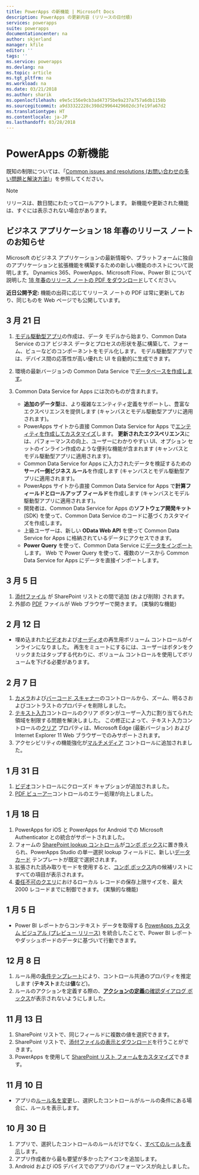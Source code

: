 ```yaml
---
title: PowerApps の新機能 | Microsoft Docs
description: PowerApps の更新内容 (リリースの日付順)
services: powerapps
suite: powerapps
documentationcenter: na
author: skjerland
manager: kfile
editor: ''
tags: ''
ms.service: powerapps
ms.devlang: na
ms.topic: article
ms.tgt_pltfrm: na
ms.workload: na
ms.date: 03/21/2018
ms.author: sharik
ms.openlocfilehash: e9e5c156e9cb3ad47375be9a237a757a6db1158b
ms.sourcegitcommit: a9d33322228c398d29964429602dc3fe19fa67d2
ms.translationtype: HT
ms.contentlocale: ja-JP
ms.lasthandoff: 03/28/2018
---
```

# <a name="whats-new-in-powerapps"></a>PowerApps の新機能
既知の制限については、「[Common issues and resolutions (お問い合わせの多い問題と解決方法)](common-issues-and-resolutions.md)」を参照してください。


> [!NOTE]
> リリースは、数日間にわたってロールアウトします。 新機能や更新された機能は、すぐには表示されない場合があります。

## <a name="announcing-the-business-applications-spring-18-release-notes"></a>ビジネス アプリケーション 18 年春のリリース ノートのお知らせ

Microsoft のビジネス アプリケーションの最新情報や、プラットフォームに独自のアプリケーションと拡張機能を構築するための新しい機能のホストについて説明します。 Dynamics 365、PowerApps、Microsoft Flow、Power BI について説明した [18 年春のリリース ノートの PDF をダウンロード](https://aka.ms/businessappsreleasenotes)してください。

**近日公開予定:** 機能の出荷に応じてリリース ノートの PDF は常に更新しており、同じものを Web ページでも公開しています。

## <a name="mar-21"></a>3 月 21 日
1. [モデル駆動型アプリ](../model-driven-apps/model-driven-app-overview.md)の作成は、データ モデルから始まり、Common Data Service のコア ビジネス データとプロセスの形状を基に構築して、フォーム、ビューなどのコンポーネントをモデル化します。 モデル駆動型アプリでは、デバイス間の応答性が高い優れた UI を自動的に生成できます。
2. 環境の最新バージョンの Common Data Service で[データベースを作成します](../../administrator/create-database.md)。
3. Common Data Service for Apps には次のものが含まれます。

    - **追加のデータ型**は、より複雑なエンティティ定義をサポートし、豊富なエクスペリエンスを提供します  (キャンバスとモデル駆動型アプリに適用されます)。
    - PowerApps サイトから直接 Common Data Service for Apps で[エンティティを作成してカスタマイズ](../common-data-service/data-platform-create-entity.md)します。 **更新されたエクスペリエンス**には、パフォーマンスの向上、ユーザーにわかりやすい UI、オプション セットのインライン作成のような便利な機能が含まれます  (キャンバスとモデル駆動型アプリに適用されます)。
    - Common Data Service for Apps に入力されたデータを検証するための**サーバー側ビジネス ルール**を作成します  (キャンバスとモデル駆動型アプリに適用されます)。
    - PowerApps サイトから直接 Common Data Service for Apps で**計算フィールドとロールアップ フィールド**を作成します  (キャンバスとモデル駆動型アプリに適用されます)。  
    - 開発者は、Common Data Service for Apps の**ソフトウェア開発キット** (SDK) を使って、Common Data Service のコードに基づくカスタマイズを作成します。
    - 上級ユーザーは、新しい **OData Web API** を使って Common Data Service for Apps に格納されているデータにアクセスできます。
    - **Power Query** を使って、Common Data Service に[データをインポート](../common-data-service/data-platform-cds-newentity-pq.md)します。 Web で Power Query を使って、複数のソースから Common Data Service for Apps にデータを直接インポートします。

## <a name="mar-5"></a>3 月 5 日
1. [添付ファイル](controls/control-attachments.md) が SharePoint リストとの間で追加 (および削除) されます。
2. 外部の [PDF](controls/control-pdf-viewer.md) ファイルが Web ブラウザーで開きます。 (実験的な機能)

## <a name="feb-12"></a>2 月 12 日
* 埋め込まれた[ビデオ](controls/control-audio-video.md)および[オーディオ](controls/control-audio-video.md)の再生用ボリューム コントロールがインラインになりました。 再生をミュートにするには、ユーザーはボタンをクリックまたはタップする代わりに、ボリューム コントロールを使用してボリュームを下げる必要があります。

## <a name="feb-7"></a>2 月 7 日
1. [カメラ](controls/control-camera.md)および[バーコード スキャナー](controls/control-barcodescanner.md)のコントロールから、ズーム、明るさおよびコントラストのプロパティを削除しました。
2. [テキスト入力](controls/control-text-input.md)コントロールのクリア ボタンがユーザー入力に割り当てられた領域を制限する問題を解決しました。 この修正によって、テキスト入力コントロールの[クリア](controls/control-text-input.md#additional-properties) プロパティは、Microsoft Edge (最新バージョン) および Internet Explorer 11 Web ブラウザーでのみサポートされます。
3. アクセシビリティの機能強化が[マルチメディア](add-images-pictures-audio-video.md) コントロールに追加されました。

## <a name="jan-31"></a>1 月 31 日
1. [ビデオ](controls/control-audio-video.md)コントロールにクローズド キャプションが追加されました。
2. [PDF ビューアー](controls/control-pdf-viewer.md)コントロールのエラー処理が向上しました。

## <a name="jan-18"></a>1 月 18 日
1. PowerApps for iOS と PowerApps for Android での Microsoft Authenticator との統合がサポートされました。
2. フォームの [SharePoint lookup コントロール](sharepoint-lookup-fields.md)が[コンボ ボックス](controls/control-combo-box.md)に置き換えられ、PowerApps Studio の単一選択 lookup フィールドに、新しい[データ カード](working-with-cards.md) テンプレートが既定で選択されます。
3. 拡張された読み取りモードを使用すると、[コンボ ボックス](controls/control-combo-box.md)内の候補リストにすべての項目が表示されます。
4. [委任不可のクエリ](delegation-overview.md#non-delegable-limits)におけるローカル レコードの保存上限サイズを、最大 2000 レコードまでに制御できます。 (実験的な機能)

## <a name="jan-5"></a>1 月 5 日
* Power BI レポートからコンテキスト データを取得する [PowerApps カスタム ビジュアル (プレビュー リリース)](https://powerapps.microsoft.com/blog/powerbi-powerapps-visual/) を統合したことで、Power BI レポートやダッシュボードのデータに基づいて行動できます。

## <a name="dec-8"></a>12 月 8 日
1. ルール用の[条件テンプレート](working-with-rules.md)により、コントロール共通のプロパティを推定します (**テキスト**または**値**など)。
2. ルールのアクションを定義する際の、[**アクションの定義**の確認ダイアログ ボックス](working-with-rules.md)が表示されないようにしました。

## <a name="nov-13"></a>11 月 13 日
1. SharePoint リストで、同じフィールドに複数の値を選択できます。
2. SharePoint リストで、[添付ファイルの表示とダウンロード](controls/control-attachments.md)を行うことができます。
3. PowerApps を使用して [SharePoint リスト フォームをカスタマイズ](customize-list-form.md)できます。

## <a name="nov-10"></a>11 月 10 日
* アプリの[ルール名を変更](working-with-rules.md)し、選択したコントロールがルールの条件にある場合に、ルールを表示します。

## <a name="oct-30"></a>10 月 30 日
1. アプリで、選択したコントロールのルールだけでなく、[すべてのルールを表示](working-with-rules.md)します。
2. アプリ作成者から最も要望が多かったアイコンを追加します。
3. Android および iOS デバイスでのアプリのパフォーマンスが向上しました。
